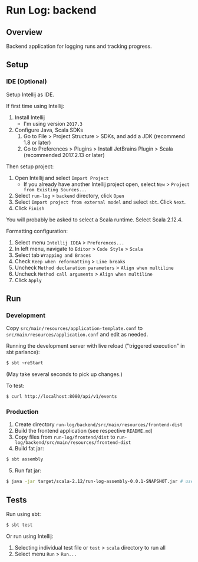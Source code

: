 # Run Log: backend

## Overview
Backend application for logging runs and tracking progress.

## Setup

### IDE (Optional)

Setup Intellij as IDE.

If first time using Intellij:

1. Install Intellij
    - I'm using version `2017.3`
2. Configure Java, Scala SDKs
    1. Go to File > Project Structure > SDKs, and add a JDK (recommend 1.8 or later)
    2. Go to Preferences > Plugins > Install JetBrains Plugin > Scala (recommended 2017.2.13 or later)

Then setup project:

1. Open Intellij and select `Import Project`
    - If you already have another Intellij project open, select `New` > `Project from Existing Sources...`
2. Select `run-log` > `backend` directory, click `Open`
3. Select `Import project from external model` and select `sbt`. Click `Next`.
4. Click `Finish`

You will probably be asked to select a Scala runtime. Select Scala 2.12.4.

Formatting configuration:

1. Select menu `Intellij IDEA` > `Preferences...`
2. In left menu, navigate to `Editor` > `Code Style` > `Scala`
3. Select tab `Wrapping and Braces`
4. Check `Keep when reformatting` > `Line breaks`
5. Uncheck `Method declaration parameters` > `Align when multiline`
6. Uncheck `Method call arguments` > `Align when multiline`
7. Click `Apply`

## Run

### Development

Copy `src/main/resources/application-template.conf` to `src/main/resources/application.conf` and edit as needed.

Running the development server with live reload ("triggered execution" in sbt parlance):

```sh
$ sbt ~reStart
```

(May take several seconds to pick up changes.)

To test:

```sh
$ curl http://localhost:8080/api/v1/events
```

### Production

1. Create directory `run-log/backend/src/main/resources/frontend-dist`
2. Build the frontend application (see respective `README.md`)
3. Copy files from `run-log/frontend/dist` to `run-log/backend/src/main/resources/frontend-dist`
4. Build fat jar:
  ```sh
  $ sbt assembly
  ```
5. Run fat jar:
  ```sh
  $ java -jar target/scala-2.12/run-log-assembly-0.0.1-SNAPSHOT.jar # use actual output jar path
  ```

## Tests

Run using sbt:

```sh
$ sbt test
```

Or run using Intellij:

1. Selecting individual test file or `test` > `scala` directory to run all
2. Select menu `Run` > `Run...`
